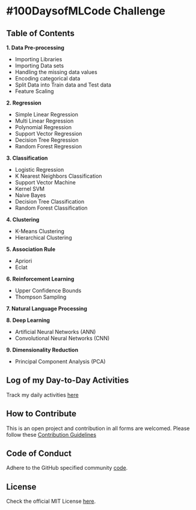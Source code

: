 # #100DaysofMLCode Challenge

## Table of Contents

**1. Data Pre-processing**
  * Importing Libraries
  * Importing Data sets
  * Handling the missing data values
  * Encoding categorical data
  * Split Data into Train data and Test data
  * Feature Scaling
  
**2. Regression**
 * Simple Linear Regression
 * Multi Linear Regression
 * Polynomial Regression
 * Support Vector Regression
 * Decision Tree Regression
 * Random Forest Regression
 
**3. Classification**
 * Logistic Regression
 * K Nearest Neighbors Classification
 * Support Vector Machine
 * Kernel SVM
 * Naive Bayes
 * Decision Tree Classification
 * Random Forest Classification

**4. Clustering**
 * K-Means Clustering
 * Hierarchical Clustering
 
**5. Association Rule**
 * Apriori 
 * Eclat
 
**6. Reinforcement Learning**
 * Upper Confidence Bounds
 * Thompson Sampling

**7. Natural Language Processing** 

**8. Deep Learning**
 * Artificial Neural Networks (ANN)
 * Convolutional Neural Networks (CNN)
 
**9. Dimensionality Reduction**
 * Principal Component Analysis (PCA)

## Log of my Day-to-Day Activities

Track my daily activities [here](100Days_Log.md)

## How to Contribute

This is an open project and contribution in all forms are welcomed.
Please follow these [Contribution Guidelines](CONTRIBUTING.md)

## Code of Conduct

Adhere to the GitHub specified community [code](CODE_OF_CONDUCT.md).

## License

Check the official MIT License [here](LICENSE).

